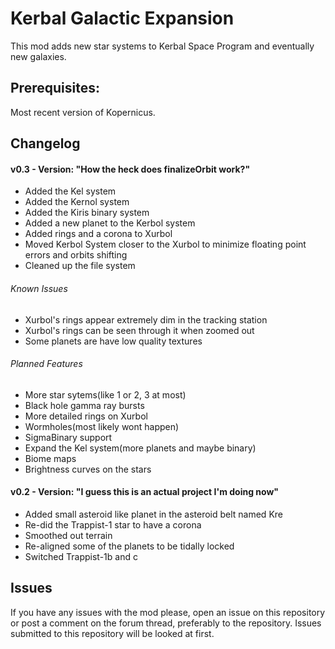 # Kerbal Galactic Expansion
This mod adds new star systems to Kerbal Space Program and eventually new galaxies.

## Prerequisites: 
Most recent version of Kopernicus. 

## Changelog

#### v0.3 - Version: "How the heck does finalizeOrbit work?" 
- Added the Kel system
- Added the Kernol system
- Added the Kiris binary system
- Added a new planet to the Kerbol system
- Added rings and a corona to Xurbol
- Moved Kerbol System closer to the Xurbol to minimize floating point errors and orbits shifting
- Cleaned up the file system

###### Known Issues
- Xurbol's rings appear extremely dim in the tracking station
- Xurbol's rings can be seen through it when zoomed out
- Some planets are have low quality textures

###### Planned Features
- More star sytems(like 1 or 2, 3 at most)
- Black hole gamma ray bursts
- More detailed rings on Xurbol
- Wormholes(most likely wont happen)
- SigmaBinary support
- Expand the Kel system(more planets and maybe binary)
- Biome maps
- Brightness curves on the stars

#### v0.2 - Version: "I guess this is an actual project I'm doing now"
- Added small asteroid like planet in the asteroid belt named Kre
- Re-did the Trappist-1 star to have a corona
- Smoothed out terrain
- Re-aligned some of the planets to be tidally locked
- Switched Trappist-1b and c

## Issues
If you have any issues with the mod please, open an issue on this repository or post a comment on the forum thread, preferably to the repository. Issues submitted to this repository will be looked at first.
